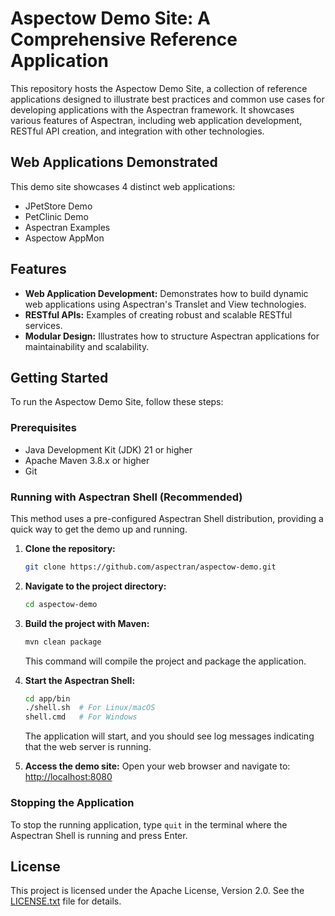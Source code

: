 # Aspectow Demo Site: A Comprehensive Reference Application

This repository hosts the Aspectow Demo Site, a collection of reference applications designed to illustrate best practices and common use cases for developing applications with the Aspectran framework. It showcases various features of Aspectran, including web application development, RESTful API creation, and integration with other technologies.

## Web Applications Demonstrated

This demo site showcases 4 distinct web applications:

*   JPetStore Demo
*   PetClinic Demo
*   Aspectran Examples
*   Aspectow AppMon

## Features

*   **Web Application Development:** Demonstrates how to build dynamic web applications using Aspectran's Translet and View technologies.
*   **RESTful APIs:** Examples of creating robust and scalable RESTful services.
*   **Modular Design:** Illustrates how to structure Aspectran applications for maintainability and scalability.

## Getting Started

To run the Aspectow Demo Site, follow these steps:

### Prerequisites

*   Java Development Kit (JDK) 21 or higher
*   Apache Maven 3.8.x or higher
*   Git

### Running with Aspectran Shell (Recommended)

This method uses a pre-configured Aspectran Shell distribution, providing a quick way to get the demo up and running.

1.  **Clone the repository:**
    ```sh
    git clone https://github.com/aspectran/aspectow-demo.git
    ```

2.  **Navigate to the project directory:**
    ```sh
    cd aspectow-demo
    ```

3.  **Build the project with Maven:**
    ```sh
    mvn clean package
    ```
    This command will compile the project and package the application.

4.  **Start the Aspectran Shell:**
    ```sh
    cd app/bin
    ./shell.sh  # For Linux/macOS
    shell.cmd   # For Windows
    ```
    The application will start, and you should see log messages indicating that the web server is running.

5.  **Access the demo site:**
    Open your web browser and navigate to:
    [http://localhost:8080](http://localhost:8080)

### Stopping the Application

To stop the running application, type `quit` in the terminal where the Aspectran Shell is running and press Enter.

## License

This project is licensed under the Apache License, Version 2.0. See the [LICENSE.txt](LICENSE.txt) file for details.
